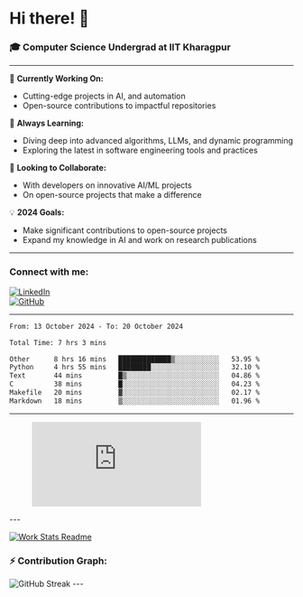 # Hi there! 👋

### 🎓 Computer Science Undergrad at IIT Kharagpur

---

🔭 **Currently Working On:**  
- Cutting-edge projects in AI, and automation  
- Open-source contributions to impactful repositories

🌱 **Always Learning:**  
- Diving deep into advanced algorithms, LLMs, and dynamic programming  
- Exploring the latest in software engineering tools and practices

👯 **Looking to Collaborate:**  
- With developers on innovative AI/ML projects  
- On open-source projects that make a difference

💡 **2024 Goals:**  
- Make significant contributions to open-source projects  
- Expand my knowledge in AI and work on research publications 

---

### Connect with me:

[![LinkedIn](https://img.shields.io/badge/LinkedIn-0077B5?style=for-the-badge&logo=linkedin&logoColor=white)](https://www.linkedin.com/in/sesidadi)  
[![GitHub](https://img.shields.io/badge/GitHub-181717?style=for-the-badge&logo=github&logoColor=white)](https://github.com/sesiii)

---
<!--START_SECTION:waka-->

```txt
From: 13 October 2024 - To: 20 October 2024

Total Time: 7 hrs 3 mins

Other      8 hrs 16 mins   █████████████▒░░░░░░░░░░░   53.95 %
Python     4 hrs 55 mins   ████████░░░░░░░░░░░░░░░░░   32.10 %
Text       44 mins         █▒░░░░░░░░░░░░░░░░░░░░░░░   04.86 %
C          38 mins         █░░░░░░░░░░░░░░░░░░░░░░░░   04.23 %
Makefile   20 mins         ▓░░░░░░░░░░░░░░░░░░░░░░░░   02.17 %
Markdown   18 mins         ▒░░░░░░░░░░░░░░░░░░░░░░░░   01.96 %
```

<!--END_SECTION:waka-->
---
<figure><embed src="https://wakatime.com/share/@81d5e6c4-c575-43e6-9a9e-85ed25517f53/42cf003a-18dd-42ef-bded-df01146821f2.svg"></embed></figure>
---

[![Work Stats Readme](https://github.com/sesiii/sesiii/actions/workflows/main.yml/badge.svg)](https://github.com/sesiii/sesiii/actions/workflows/main.yml)

### ⚡ Contribution Graph:

<img src="https://streak-stats.demolab.com/?user=sesiii&theme=radical" alt="GitHub Streak" />
---

